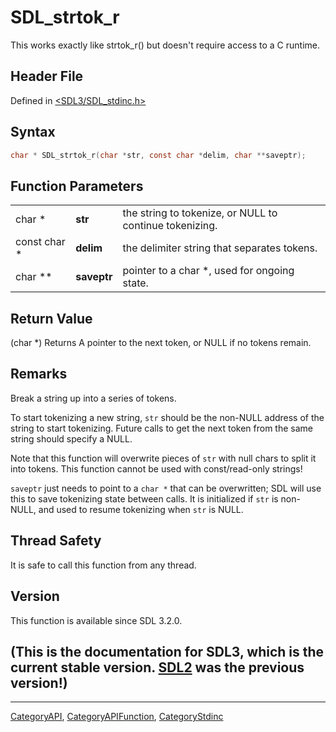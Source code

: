 # SDL_strtok_r

This works exactly like strtok_r() but doesn't require access to a C runtime.

## Header File

Defined in [<SDL3/SDL_stdinc.h>](https://github.com/libsdl-org/SDL/blob/main/include/SDL3/SDL_stdinc.h)

## Syntax

```c
char * SDL_strtok_r(char *str, const char *delim, char **saveptr);
```

## Function Parameters

|              |             |                                                         |
| ------------ | ----------- | ------------------------------------------------------- |
| char *       | **str**     | the string to tokenize, or NULL to continue tokenizing. |
| const char * | **delim**   | the delimiter string that separates tokens.             |
| char **      | **saveptr** | pointer to a char *, used for ongoing state.            |

## Return Value

(char *) Returns A pointer to the next token, or NULL if no tokens remain.

## Remarks

Break a string up into a series of tokens.

To start tokenizing a new string, `str` should be the non-NULL address of
the string to start tokenizing. Future calls to get the next token from the
same string should specify a NULL.

Note that this function will overwrite pieces of `str` with null chars to
split it into tokens. This function cannot be used with const/read-only
strings!

`saveptr` just needs to point to a `char *` that can be overwritten; SDL
will use this to save tokenizing state between calls. It is initialized if
`str` is non-NULL, and used to resume tokenizing when `str` is NULL.

## Thread Safety

It is safe to call this function from any thread.

## Version

This function is available since SDL 3.2.0.

## (This is the documentation for SDL3, which is the current stable version. [SDL2](https://wiki.libsdl.org/SDL2/) was the previous version!)



----
[CategoryAPI](CategoryAPI), [CategoryAPIFunction](CategoryAPIFunction), [CategoryStdinc](CategoryStdinc)

